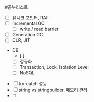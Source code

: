 #공부리스트
- [ ] 유니크 포인터, RAII
- [ ] Incremental GC
	- [ ] write / read barrier
- [ ] Generation GC
- [ ] CLR, JIT
- DB
	- [ ] 
	- [ ] 정규화
	- [ ] Transaction, Lock, Isolation Level
	- [ ] NoSQL
- [ ] try-catch 성능
- [ ] string vs stringbuilder, 메모리 관리
- [ ] 